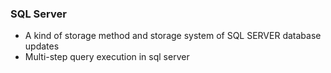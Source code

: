 ### SQL Server
+ A kind of storage method and storage system of SQL SERVER database updates 
+ Multi-step query execution in sql server 
